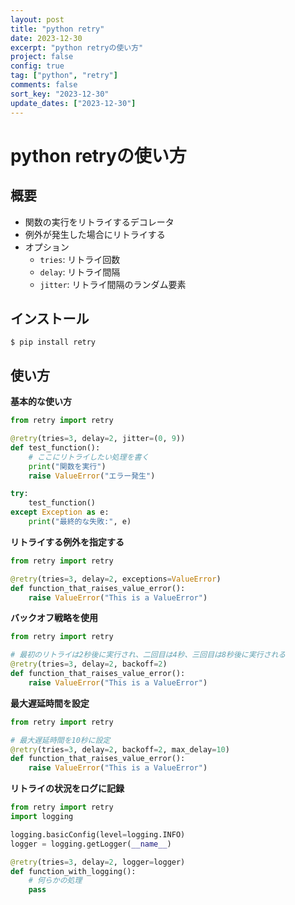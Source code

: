 ```yaml
---
layout: post
title: "python retry"
date: 2023-12-30
excerpt: "python retryの使い方"
project: false
config: true
tag: ["python", "retry"]
comments: false
sort_key: "2023-12-30"
update_dates: ["2023-12-30"]
---
```


# python retryの使い方

## 概要
 - 関数の実行をリトライするデコレータ
 - 例外が発生した場合にリトライする
 - オプション
   - `tries`: リトライ回数
   - `delay`: リトライ間隔
   - `jitter`: リトライ間隔のランダム要素
 
## インストール

```console
$ pip install retry
```

## 使い方

**基本的な使い方**
```python
from retry import retry

@retry(tries=3, delay=2, jitter=(0, 9))
def test_function():
    # ここにリトライしたい処理を書く
    print("関数を実行")
    raise ValueError("エラー発生")

try:
    test_function()
except Exception as e:
    print("最終的な失敗:", e)
```

**リトライする例外を指定する**
```python
from retry import retry

@retry(tries=3, delay=2, exceptions=ValueError)
def function_that_raises_value_error():
    raise ValueError("This is a ValueError")
```

**バックオフ戦略を使用**
```python
from retry import retry

# 最初のリトライは2秒後に実行され、二回目は4秒、三回目は8秒後に実行される
@retry(tries=3, delay=2, backoff=2)
def function_that_raises_value_error():
    raise ValueError("This is a ValueError")
```

**最大遅延時間を設定**
```python
from retry import retry

# 最大遅延時間を10秒に設定
@retry(tries=3, delay=2, backoff=2, max_delay=10)
def function_that_raises_value_error():
    raise ValueError("This is a ValueError")
```

**リトライの状況をログに記録**
```python
from retry import retry
import logging

logging.basicConfig(level=logging.INFO)
logger = logging.getLogger(__name__)

@retry(tries=3, delay=2, logger=logger)
def function_with_logging():
    # 何らかの処理
    pass
```
